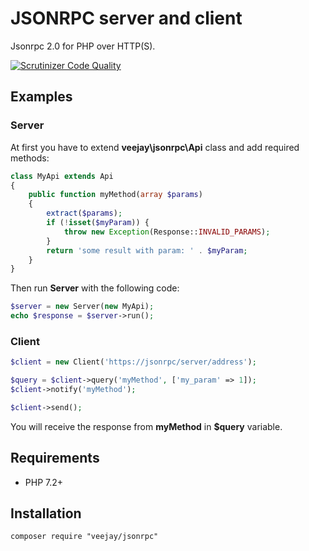 JSONRPC server and client
=========================
Jsonrpc 2.0 for PHP over HTTP(S).

[![Scrutinizer Code Quality](https://scrutinizer-ci.com/g/Veejayspb/jsonrpc/badges/quality-score.png?b=master)](https://scrutinizer-ci.com/g/Veejayspb/jsonrpc/?branch=master)

Examples
--------

### Server
At first you have to extend **veejay\jsonrpc\Api** class and add required methods:
```php
class MyApi extends Api
{
    public function myMethod(array $params)
    {
        extract($params);
        if (!isset($myParam)) {
            throw new Exception(Response::INVALID_PARAMS);
        }
        return 'some result with param: ' . $myParam;
    }
}
```
Then run **Server** with the following code:
```php
$server = new Server(new MyApi);
echo $response = $server->run();
```

### Client
```php
$client = new Client('https://jsonrpc/server/address');

$query = $client->query('myMethod', ['my_param' => 1]);
$client->notify('myMethod');

$client->send();
```
You will receive the response from **myMethod** in **$query** variable.

Requirements
------------
- PHP 7.2+

Installation
------------
```
composer require "veejay/jsonrpc"
```
